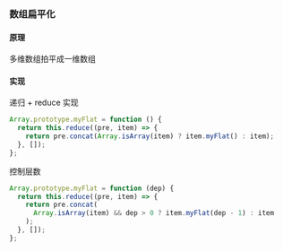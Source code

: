 ### 数组扁平化

#### 原理

多维数组拍平成一维数组

#### 实现

递归 + reduce 实现

```js
Array.prototype.myFlat = function () {
  return this.reduce((pre, item) => {
    return pre.concat(Array.isArray(item) ? item.myFlat() : item);
  }, []);
};
```

控制层数

```js
Array.prototype.myFlat = function (dep) {
  return this.reduce((pre, item) => {
    return pre.concat(
      Array.isArray(item) && dep > 0 ? item.myFlat(dep - 1) : item
    );
  }, []);
};
```
